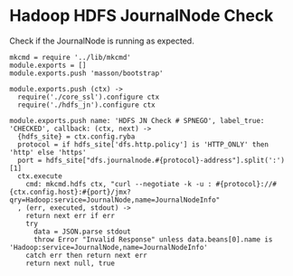 
# Hadoop HDFS JournalNode Check

Check if the JournalNode is running as expected.

    mkcmd = require '../lib/mkcmd'
    module.exports = []
    module.exports.push 'masson/bootstrap'

    module.exports.push (ctx) ->
      require('./core_ssl').configure ctx
      require('./hdfs_jn').configure ctx

    module.exports.push name: 'HDFS JN Check # SPNEGO', label_true: 'CHECKED', callback: (ctx, next) ->
      {hdfs_site} = ctx.config.ryba
      protocol = if hdfs_site['dfs.http.policy'] is 'HTTP_ONLY' then 'http' else 'https'
      port = hdfs_site["dfs.journalnode.#{protocol}-address"].split(':')[1]
      ctx.execute
        cmd: mkcmd.hdfs ctx, "curl --negotiate -k -u : #{protocol}://#{ctx.config.host}:#{port}/jmx?qry=Hadoop:service=JournalNode,name=JournalNodeInfo"
      , (err, executed, stdout) ->
        return next err if err
        try
          data = JSON.parse stdout
          throw Error "Invalid Response" unless data.beans[0].name is 'Hadoop:service=JournalNode,name=JournalNodeInfo'
        catch err then return next err
        return next null, true


